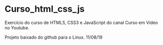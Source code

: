 # Curso_html_css_js
Exercício do curso de HTML5, CSS3 e JavaScript do canal Curso em Video no Youtube.

Projeto baixado do github para o Linux. 11/08/19
